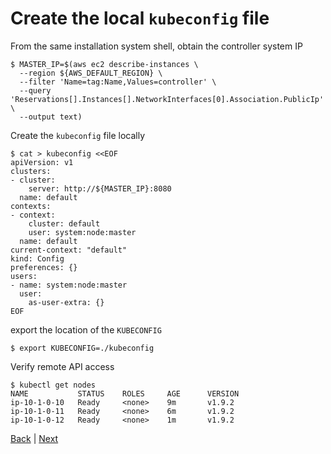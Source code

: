 # Create the local ```kubeconfig``` file


From the same installation system shell, obtain the controller system IP
```
$ MASTER_IP=$(aws ec2 describe-instances \
  --region ${AWS_DEFAULT_REGION} \
  --filter 'Name=tag:Name,Values=controller' \
  --query 'Reservations[].Instances[].NetworkInterfaces[0].Association.PublicIp' \
  --output text)
```

Create the ```kubeconfig``` file locally
```
$ cat > kubeconfig <<EOF
apiVersion: v1
clusters:
- cluster:
    server: http://${MASTER_IP}:8080
  name: default
contexts:
- context:
    cluster: default
    user: system:node:master
  name: default
current-context: "default"
kind: Config
preferences: {}
users:
- name: system:node:master
  user:
    as-user-extra: {}
EOF
```

export the location of the ```KUBECONFIG```
```
$ export KUBECONFIG=./kubeconfig
```

Verify remote API access
```
$ kubectl get nodes
NAME           STATUS    ROLES     AGE      VERSION
ip-10-1-0-10   Ready     <none>    9m       v1.9.2
ip-10-1-0-11   Ready     <none>    6m       v1.9.2
ip-10-1-0-12   Ready     <none>    1m       v1.9.2
```

[Back](/README.md) | [Next](deploy-kube-dns.md)
